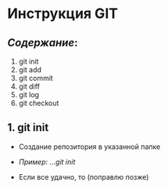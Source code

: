 # Инструкция GIT

## *Содержание*:
1. git init
2. git add
3. git commit
4. git diff
5. git log
6. git checkout

## **1. git init**

- Создание репозитория в указанной папке

- *Пример: ...git init* 

- Если все удачно, то (поправлю позже)